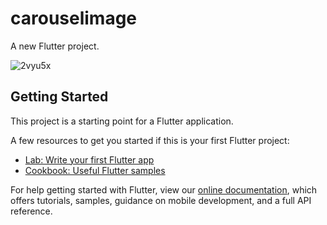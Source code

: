 # carouselimage

A new Flutter project.

![2vyu5x](https://user-images.githubusercontent.com/47001665/54313374-37673b00-45ff-11e9-8998-41d755de6382.gif)


## Getting Started

This project is a starting point for a Flutter application.

A few resources to get you started if this is your first Flutter project:

- [Lab: Write your first Flutter app](https://flutter.io/docs/get-started/codelab)
- [Cookbook: Useful Flutter samples](https://flutter.io/docs/cookbook)

For help getting started with Flutter, view our 
[online documentation](https://flutter.io/docs), which offers tutorials, 
samples, guidance on mobile development, and a full API reference.
